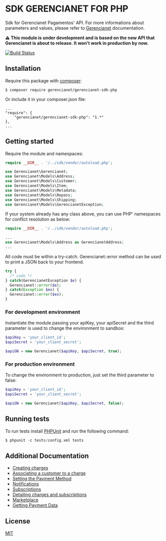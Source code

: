# SDK GERENCIANET FOR PHP #
Sdk for Gerencianet Pagamentos' API.
For more informations about parameters and values, please refer to [Gerencianet](http://gerencianet.com.br) documentation.

**:warning: This module is under development and is based on the new API that Gerencianet is about to release. It won't work in production by now.**


[![Build Status](https://travis-ci.org/gerencianet/gn-api-sdk-php.svg)](https://travis-ci.org/gerencianet/gn-api-sdk-php)


## Installation ##
Require this package with [composer](https://getcomposer.org/):
```
$ composer require gerencianet/gerencianet-sdk-php
```
Or include it in your composer.json file:
```
...
"require": {
	"gerencianet/gerencianet-sdk-php": "1.*"
},
...
```

## Getting started ##
Require the module and namespaces:
```php
require __DIR__ . '/../sdk/vendor/autoload.php';

use Gerencianet\Gerencianet;
use Gerencianet\Models\Address;
use Gerencianet\Models\Customer;
use Gerencianet\Models\Item;
use Gerencianet\Models\Metadata;
use Gerencianet\Models\Repass;
use Gerencianet\Models\Shipping;
use Gerencianet\Models\GerencianetException;
```

If your system already has any class above, you can use PHP' namespaces
for conflict resolution as below:
```php
require __DIR__ . '/../sdk/vendor/autoload.php';

...
use Gerencianet\Models\Address as GerencianetAddress;
...
```

All code must be within a try-catch.
Gerencianet::error method can be used to print a JSON back to your frontend.
```php
try {
  /* code */
} catch(GerencianetException $e) {
  Gerencianet::error($e);
} catch(Exception $ex) {
  Gerencianet::error($ex);
}
```


### For development environment ###
Instantiate the module passing your apiKey, your apiSecret and the third parameter is used to change the environment to sandbox:
```php
$apiKey = 'your_client_id';
$apiSecret = 'your_client_secret';

$apiGN = new Gerencianet($apiKey, $apiSecret, true);
```

### For production environment ###
To change the environment to production, just set the third parameter to false:
```php
$apiKey = 'your_client_id';
$apiSecret = 'your_client_secret';

$apiGN = new Gerencianet($apiKey, $apiSecret, false);
```

## Running tests ##

To run tests install [PHPUnit](https://phpunit.de/getting-started.html) and run the following command:
```php
$ phpunit -c tests/config.xml tests
```

## Additional Documentation ##

- [Creating charges](/docs/CHARGE.md)
- [Associating a customer to a charge](/docs/CUSTOMER.md)
- [Setting the Payment Method](/docs/PAYMENT.md)
- [Notifications](/docs/NOTIFICATION.md)
- [Subscriptions](/docs/SUBSCRIPTION.md)
- [Detailing charges and subscriptions](/docs/DETAIL.md)
- [Marketplace](/docs/MARKETPLACE.md)
- [Getting Payment Data](/docs/PAYMENT_DATA.md)

## License ##
[MIT](LICENSE)

